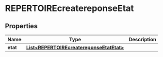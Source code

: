 
# REPERTOIREcreatereponseEtat

## Properties
Name | Type | Description | Notes
------------ | ------------- | ------------- | -------------
**etat** | [**List&lt;REPERTOIREcreatereponseEtatEtat&gt;**](REPERTOIREcreatereponseEtatEtat.md) |  |  [optional]



